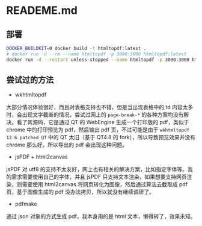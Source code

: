# READEME.md

## 部署

```bash
DOCKER_BUILDKIT=0 docker build -t htmltopdf:latest .
# docker run -d --rm --name htmltopdf -p 3000:3000 htmltopdf:latest
docker run -d --restart unless-stopped --name htmltopdf -p 3000:3000 htmltopdf:latest
```

## 尝试过的方法

- wkhtmltopdf 

大部分情况体验很好，而且对表格支持也不错，但是当出现表格中的 td 内容太多时，会出现文字截断的情况，尝试过网上的  `page-break-*` 的各种方案均没有解决。看了其源码，它是通过 QT 的 WebEngine 生成一个打印版的 pdf，类似于 chrome 中的打印预览为 pdf，然后输出 pdf 页，不过可能是由于 `wkhtmltopdf 12.6 patched QT` 中的 QT 太旧（基于 QT4.8 的 fork），所以导致预览效果并没有 chrome 那么好。所以导出的 pdf 会出现这种问题。

- jsPDF + html2canvas

jsPDF 对 utf8 的支持不太友好，网上也有相关的解决方案，比如指定字体等。我的需求需要使用自己的字体，并且 jsPDF 只支持文本渲染，如果想要支持网页渲染，则需要使用 html2canvas 将网页转化为图像，然后通过算法去截取成 pdf 页，基于图像生成的 pdf 没办法拷贝，所以就没有继续调研了。

- pdfmake 

通过 json 对象的方式生成 pdf，我本身用的是 html 文本，懒得转了，效果未知。
